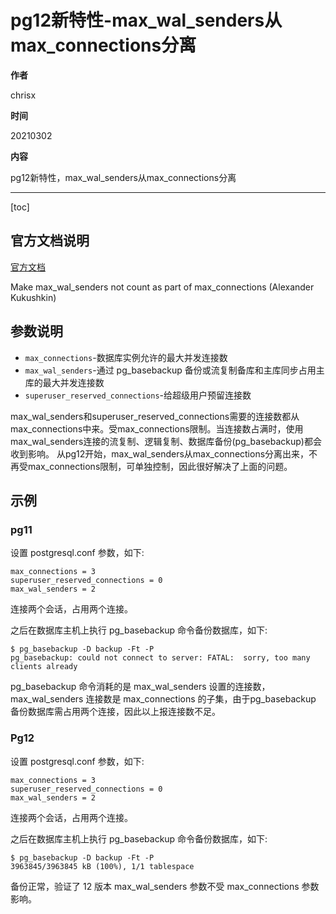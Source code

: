 # pg12新特性-max_wal_senders从max_connections分离

**作者**

chrisx

**时间**

20210302

**内容**

pg12新特性，max_wal_senders从max_connections分离

---

[toc]

## 官方文档说明

[官方文档](https://www.postgresql.org/docs/12/release-12.html)

Make max_wal_senders not count as part of max_connections (Alexander Kukushkin)

## 参数说明

* `max_connections`-数据库实例允许的最大并发连接数
* `max_wal_senders`-通过 pg_basebackup 备份或流复制备库和主库同步占用主库的最大并发连接数
* `superuser_reserved_connections`-给超级用户预留连接数

max_wal_senders和superuser_reserved_connections需要的连接数都从max_connections中来。受max_connections限制。当连接数占满时，使用max_wal_senders连接的流复制、逻辑复制、数据库备份(pg_basebackup)都会收到影响。
从pg12开始，max_wal_senders从max_connections分离出来，不再受max_connections限制，可单独控制，因此很好解决了上面的问题。

## 示例

### pg11

设置 postgresql.conf 参数，如下:

```shell
max_connections = 3
superuser_reserved_connections = 0
max_wal_senders = 2

```

连接两个会话，占用两个连接。

之后在数据库主机上执行 pg_basebackup 命令备份数据库，如下:

```shell
$ pg_basebackup -D backup -Ft -P
pg_basebackup: could not connect to server: FATAL:  sorry, too many clients already

```

pg_basebackup 命令消耗的是 max_wal_senders 设置的连接数，max_wal_senders 连接数是 max_connections 的子集，由于pg_basebackup 备份数据库需占用两个连接，因此以上报连接数不足。

### Pg12

设置 postgresql.conf 参数，如下:

```shell
max_connections = 3
superuser_reserved_connections = 0
max_wal_senders = 2

```

连接两个会话，占用两个连接。

之后在数据库主机上执行 pg_basebackup 命令备份数据库，如下:

```shell
$ pg_basebackup -D backup -Ft -P
3963845/3963845 kB (100%), 1/1 tablespace

```

备份正常，验证了 12 版本 max_wal_senders 参数不受 max_connections 参数影响。
